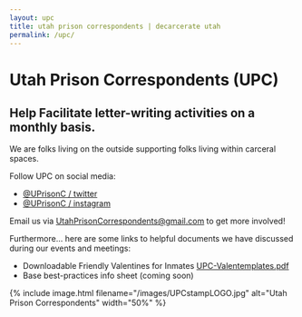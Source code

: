 ```yaml
---
layout: upc
title: utah prison correspondents | decarcerate utah
permalink: /upc/
---
```


# Utah Prison Correspondents (UPC)

## Help Facilitate letter-writing activities on a monthly basis.

We are folks living on the outside supporting folks living within carceral
spaces.

Follow UPC on social media:

- [@UPrisonC / twitter](https://twitter.com/UPrisonC)
- [@UPrisonC / instagram](https://www.instagram.com/UprisonC)

Email us via
[UtahPrisonCorrespondents@gmail.com](mailto:UtahPrisonCorrespondents@gmail.com)
to get more involved!

Furthermore... here are some links to helpful documents we have discussed
during our events and meetings:

- Downloadable Friendly Valentines for Inmates
  [UPC-Valentemplates.pdf](/images/UPC-Valentemplates.pdf)
- Base best-practices info sheet (coming soon)

{% include image.html
  filename="/images/UPCstampLOGO.jpg"
  alt="Utah Prison Correspondents"
  width="50%"
%}



